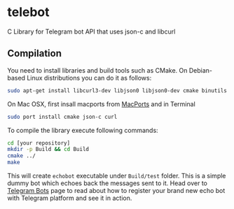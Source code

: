 # telebot
C Library for Telegram bot API that uses json-c and libcurl

## Compilation
You need to install libraries and build tools such as CMake.
On Debian-based Linux distributions you can do it as follows:
```sh
sudo apt-get install libcurl3-dev libjson0 libjson0-dev cmake binutils make
```
On Mac OSX, first insall macports from [MacPorts](https://www.macports.org/install.php) and in Terminal
```sh
sudo port install cmake json-c curl
```
To compile the library execute following commands:
```sh
cd [your repository]
mkdir -p Build && cd Build
cmake ../
make
```
This will create `echobot` executable under `Build/test` folder. This is a simple dummy bot which echoes back the messages sent to it. Head over to [Telegram Bots](https://core.telegram.org/bots) page to read about how to register your brand new echo bot with Telegram platform and see it in action.
